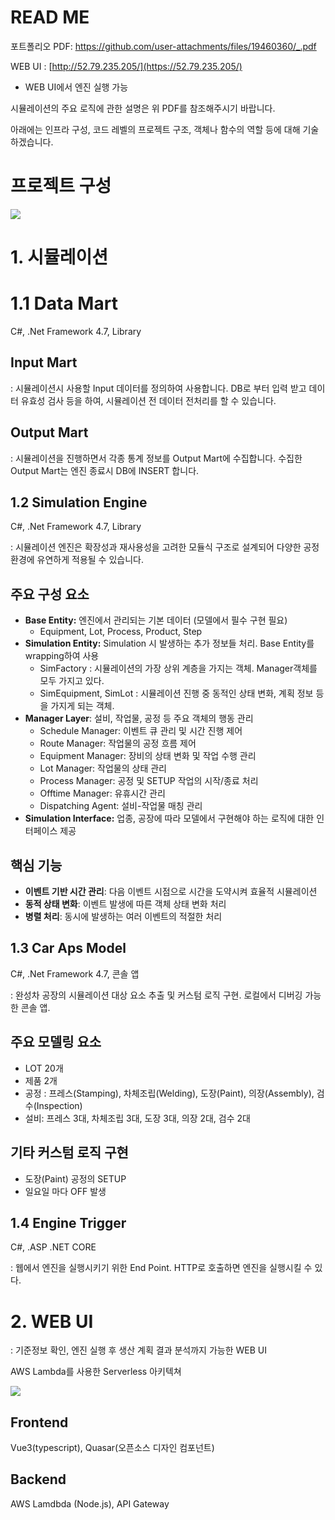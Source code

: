 # READ ME
포트폴리오 PDF: https://github.com/user-attachments/files/19460360/_.pdf

WEB UI : [http://52.79.235.205/](https://52.79.235.205/) 

- WEB UI에서 엔진 실행 가능



시뮬레이션의 주요 로직에 관한 설명은 위 PDF를 참조해주시기 바랍니다. 

아래에는 인프라 구성, 코드 레벨의 프로젝트 구조,  객체나 함수의 역할 등에 대해 기술하겠습니다.  

# 프로젝트 구성

![](https://img.notionusercontent.com/s3/prod-files-secure%2F06a21062-e5a0-4450-ab72-fb1eb4e3f313%2F3d89aedd-c885-4c44-9f3d-2e8d67746dfb%2Fimage.png/size/w=1920?exp=1742964761&sig=EihOjL0jACqOk6JUDG8hqiRQz45VcRnwKyuIBgZiAfc)

# 1. 시뮬레이션

# **1.1 Data Mart**

C#,  .Net Framework 4.7, Library 

## Input Mart

: 시뮬레이션시 사용할 Input 데이터를 정의하여 사용합니다.  DB로 부터 입력 받고 데이터 유효성 검사 등을 하여, 시뮬레이션 전 데이터 전처리를 할 수 있습니다.   

## Output Mart

: 시뮬레이션을 진행하면서 각종 통계 정보를 Output Mart에 수집합니다. 수집한 Output Mart는 엔진 종료시 DB에 INSERT 합니다. 

## **1.2 Simulation Engine**

C#, .Net Framework 4.7, Library

: 시뮬레이션 엔진은 확장성과 재사용성을 고려한 모듈식 구조로 설계되어 다양한 공정 환경에 유연하게 적용될 수 있습니다.

## 주요 구성 요소

- **Base Entity:** 엔진에서 관리되는 기본 데이터 (모델에서 필수 구현 필요)
    - Equipment, Lot, Process, Product, Step
- **Simulation Entity:** Simulation 시 발생하는 추가 정보들 처리. Base Entity를 wrapping하여 사용
    - SimFactory : 시뮬레이션의 가장 상위 계층을 가지는 객체. Manager객체를 모두 가지고 있다.
    - SimEquipment, SimLot : 시뮬레이션 진행 중 동적인 상태 변화, 계획 정보 등을 가지게 되는 객체.
- **Manager Layer**: 설비, 작업물, 공정 등 주요 객체의 행동 관리
    - Schedule Manager: 이벤트 큐 관리 및 시간 진행 제어
    - Route Manager: 작업물의 공정 흐름 제어
    - Equipment Manager: 장비의 상태 변화 및 작업 수행 관리
    - Lot Manager: 작업물의 상태 관리
    - Process Manager: 공정 및 SETUP 작업의 시작/종료 처리
    - Offtime Manager: 유휴시간 관리
    - Dispatching Agent: 설비-작업물 매칭 관리
- **Simulation Interface:** 업종, 공장에 따라 모델에서 구현해야 하는 로직에 대한 인터페이스 제공

## 핵심 기능

- **이벤트 기반 시간 관리**: 다음 이벤트 시점으로 시간을 도약시켜 효율적 시뮬레이션
- **동적 상태 변화**: 이벤트 발생에 따른 객체 상태 변화 처리
- **병렬 처리**: 동시에 발생하는 여러 이벤트의 적절한 처리

## 1.3 Car Aps Model

C#, .Net Framework 4.7, 콘솔 앱 

: 완성차 공장의 시뮬레이션 대상 요소 추출 및 커스텀 로직 구현. 로컬에서 디버깅 가능한 콘솔 앱. 

## 주요 모델링 요소

- LOT 20개
- 제품 2개
- 공정 : 프레스(Stamping), 차체조립(Welding), 도장(Paint), 의장(Assembly), 검수(Inspection)
- 설비: 프레스 3대, 차체조립 3대, 도장 3대, 의장 2대, 검수 2대

## 기타 커스텀 로직 구현

- 도장(Paint) 공정의 SETUP
- 일요일 마다 OFF 발생

## 1.4 Engine Trigger

C#, .ASP .NET CORE 

: 웹에서 엔진을 실행시키기 위한 End Point. HTTP로 호출하면 엔진을 실행시킬 수 있다. 

# 2. WEB UI

: 기준정보 확인, 엔진 실행 후 생산 계획 결과 분석까지 가능한 WEB UI 

AWS Lambda를 사용한 Serverless 아키텍쳐 

![](https://img.notionusercontent.com/s3/prod-files-secure%2F06a21062-e5a0-4450-ab72-fb1eb4e3f313%2Fac91e666-417a-4d5f-afbf-7ba427cadd94%2Fimage.png/size/w=1920?exp=1742964487&sig=YlaRt5XQVfKKeM03dwa0fW95z0X2ABTGF8edUiJCBOE)

## Frontend

Vue3(typescript), Quasar(오픈소스 디자인 컴포넌트)  

## Backend

AWS Lamdbda (Node.js), API Gateway
